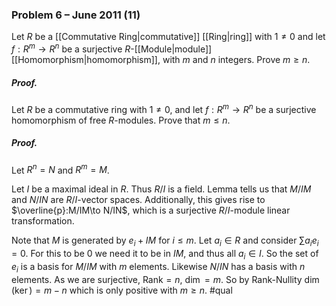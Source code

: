 ### Problem 6 – June 2011 (11)
Let $R$ be a [[Commutative Ring|commutative]] [[Ring|ring]] with $1\neq 0$ and let $f : R^m\to R^n$ be a surjective $R$-[[Module|module]] [[Homomorphism|homomorphism]], with $m$ and $n$ integers. Prove $m ≥ n$.

##### *Proof*.
Let $R$ be a commutative ring with $1\neq 0$, and let $f : R^m\to R^n$ be a surjective homomorphism of free $R$-modules. Prove that $m \leq n$.

##### *Proof.*
Let $R^n=N$ and $R^m=M$.

Let $I$ be a maximal ideal in $R$. Thus $R/I$ is a field. Lemma tells us that $M/IM$ and $N/IN$ are $R/I$-vector spaces. Additionally, this gives rise to $\overline{p}:M/IM\to N/IN$, which is a surjective $R/I$-module linear transformation. 

Note that $M$ is generated by $e_i+IM$ for $i\leq m$. Let $a_i\in R$ and consider $\sum a_ie_i=0$. For this to be $0$ we need it to be in $IM$, and thus all $a_i\in I$. So the set of $e_i$ is a basis for $M/IM$ with $m$ elements. Likewise $N/IN$ has a basis with $n$ elements. As we are surjective, Rank$=n$, $\dim=m$. So by Rank-Nullity $\dim(\ker)=m-n$ which is only positive with $m\geq n$. 
#qual 